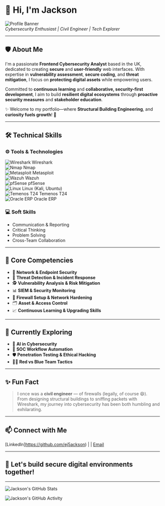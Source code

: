 # 👋 Hi, I'm Jackson

![Profile Banner](https://images.unsplash.com/photo-1506744038136-46273834b3fb?ixlib=rb-4.0.3&auto=format&fit=crop&w=1500&q=80)  
*Cybersecurity Enthusiast | Civil Engineer | Tech Explorer*

---

## 🛡️ About Me

I'm a passionate **Frontend Cybersecurity Analyst** based in the UK, dedicated to creating **secure** and **user-friendly** web interfaces. With expertise in **vulnerability assessment**, **secure coding**, and **threat mitigation**, I focus on **protecting digital assets** while empowering users.

Committed to **continuous learning** and **collaborative, security-first development**, I aim to build **resilient digital ecosystems** through **proactive security measures** and **stakeholder education**.

✨ Welcome to my portfolio—where **Structural Building Engineering**, and **curiosity fuels growth**! 🚀

---

## 🛠️ Technical Skills

### ⚙️ Tools & Technologies

![Wireshark](https://img.icons8.com/color/48/000000/wireshark.png) Wireshark  
![Nmap](https://img.icons8.com/ios/50/000000/nmap.png) Nmap  
![Metasploit](https://img.icons8.com/ios/50/000000/metasploit.png) Metasploit  
![Wazuh](https://img.icons8.com/color/48/000000/wazuh.png) Wazuh  
![pfSense](https://img.icons8.com/color/48/000000/pfsense.png) pfSense  
![Linux](https://img.icons8.com/ios/50/000000/linux.png) Linux (Kali, Ubuntu)  
![Temenos T24](https://img.icons8.com/ios/50/000000/banking.png) Temenos T24  
![Oracle ERP](https://img.icons8.com/ios/50/000000/database.png) Oracle ERP

### 💻 Soft Skills

- Communication & Reporting
- Critical Thinking
- Problem Solving
- Cross-Team Collaboration

---

## 🎯 Core Competencies

- 🔐 **Network & Endpoint Security**  
- 🧠 **Threat Detection & Incident Response**  
- 🕵️ **Vulnerability Analysis & Risk Mitigation**  
- 📊 **SIEM & Security Monitoring**  
- 📡 **Firewall Setup & Network Hardening**  
- 🗂️ **Asset & Access Control**  
- 📈 **Continuous Learning & Upgrading Skills**

---

## 🔭 Currently Exploring

- 🤖 **AI in Cybersecurity**  
- 🔄 **SOC Workflow Automation**  
- 🛡️ **Penetration Testing & Ethical Hacking**  
- 🧑‍💻 **Red vs Blue Team Tactics**

---

## ✨ Fun Fact

> I once was a **civil engineer** — of firewalls (legally, of course 😄).  
> From designing structural buildings to sniffing packets with Wireshark, my journey into cybersecurity has been both humbling and exhilarating.

---

## 📫 Connect with Me

[LinkedIn]https://github.com/ej5ackson) |  | [Email](ej5ackson@gmail.com)

---

## 🚀 Let's build secure digital environments together!

---

<!-- Optional: Add your GitHub Stats or GitHub Readme Stats Card -->
![Jackson's GitHub Stats](https://github-readme-stats.vercel.app/api?username=yourusername&show_icons=true&hide_title=true&count_private=true&include_all_commits=true&hide=prs&line_height=24)

<!-- Optional: Add a contribution graph -->
![Jackson's GitHub Activity](https://activity-graph.herokuapp.com/graph?username=yourusername&theme=react)
